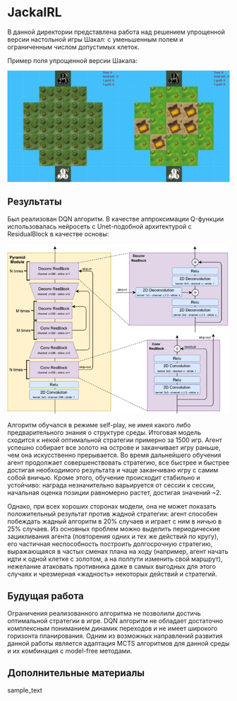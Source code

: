 # JackalRL

В данной директории представлена работа над решением упрощенной версии настольной игры Шакал: с уменьшенным полем и ограниченным числом допустимых клеток.

Пример поля упрощенной версии Шакала:

![field](description_images/field.jpg)

## Результаты
Был реализован DQN алгоритм. В качестве аппроксимации Q-функции использовалась нейросеть с Unet-подобной архитектурой с ResidualBlock в качестве основы:

![nnet](description_images/nnet.png)

Алгоритм обучался в режиме self-play, не имея какого либо предварительного знания о структуре среды. Итоговая модель сходится к некой оптимальной стратегии примерно за 1500 игр. Агент успешно собирает все золото на острове и заканчивает игру раньше, чем она искусственно прерывается. Во время дальнейшего обучения агент продолжает совершенствовать стратегию, все быстрее и быстрее достигая необходимого результата и чаще заканчиваю игру с самим собой вничью. Кроме этого, обучение происходит стабильно и устойчиво: награда незначительно варьируется от сессии к сессии, начальная оценка позиции равномерно растет, достигая значений ~2.

Однако, при всех хороших сторонах модели, она не может показать положительный результат против жадной стратегии: агент способен побеждать жадный алгоритм в 20% случаев и играет с ним в ничью в 25% случаев. Из основных проблем можно выделить периодические зацикливания агента (повторения одних и тех же действий по кругу), его частичная неспособность построить долгосрочную стратегию, выражающаяся в частых сменах плана на ходу (например, агент начать идти к одной клетке с золотом, а на полпути изменить свой маршрут), нежелание атаковать противника даже в самых выгодных для этого случаях и чрезмерная «жадность» некоторых действий и стратегий.

## Будущая работа
Ограничения реализованного алгоритма не позволили достичь оптимальной стратегии в игре. DQN алгоритм не обладает достаточно комплексным пониманием динамик переходов и не имеет широкого горизонта планирования. Одним из возможных направлений развития данной работы является адаптация MCTS алгоритмов для данной среды и их комбинация с model-free методами.

## Дополнительные материалы
sample_text
